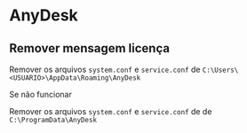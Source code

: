 # AnyDesk

## Remover mensagem licença

Remover os arquivos `system.conf` e `service.conf` de `C:\Users\<USUARIO>\AppData\Roaming\AnyDesk`

Se não funcionar

Remover os arquivos `system.conf` e `service.conf` de de `C:\ProgramData\AnyDesk`
